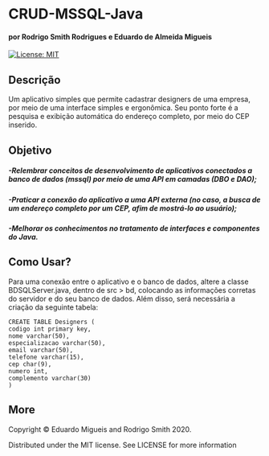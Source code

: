 # CRUD-MSSQL-Java
#### por Rodrigo Smith Rodrigues e Eduardo de Almeida Migueis
[![License: MIT](https://img.shields.io/badge/License-MIT-yellow.svg)](https://opensource.org/licenses/MIT)

## Descrição
Um aplicativo simples que permite cadastrar designers de uma empresa, 
por meio de uma interface simples e ergonômica. Seu ponto forte é a 
pesquisa e exibição automática do endereço completo, por meio do CEP inserido.

## Objetivo
##### -Relembrar conceitos de desenvolvimento de aplicativos conectados a banco de dados (mssql) por meio de uma API em camadas (DBO e DAO);
##### -Praticar a conexão do aplicativo a uma API externa (no caso, a busca de um endereço completo por um CEP, afim de mostrá-lo ao usuário);
##### -Melhorar os conhecimentos no tratamento de interfaces e componentes do Java.

## Como Usar?
Para uma conexão entre o aplicativo e o banco de dados, altere a classe BDSQLServer.java, dentro de src > bd, colocando as informações
corretas do servidor e do seu banco de dados. Além disso, será necessária a criação da seguinte tabela:

```
CREATE TABLE Designers (
codigo int primary key,
nome varchar(50),
especializacao varchar(50),
email varchar(50),
telefone varchar(15),
cep char(9),
numero int,
complemento varchar(30)
)
```
## More
Copyright © Eduardo Migueis and Rodrigo Smith 2020.

Distributed under the MIT license. See LICENSE for more information
